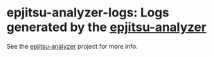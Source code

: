 epjitsu-analyzer-logs: Logs generated by the [epjitsu-analyzer](https://github.com/bchallenor/epjitsu-analyzer)
===============================================================================================================

See the [epjitsu-analyzer](https://github.com/bchallenor/epjitsu-analyzer) project for more info.

